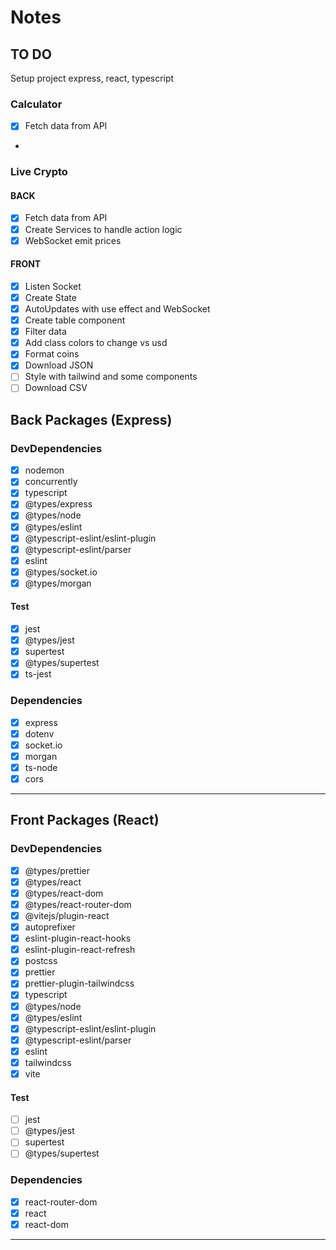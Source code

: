 # Notes

## TO DO

Setup project express, react, typescript

### Calculator

- [x] Fetch data from API
-

### Live Crypto

#### BACK

- [x] Fetch data from API
- [x] Create Services to handle action logic
- [x] WebSocket emit prices

#### FRONT

- [x] Listen Socket
- [x] Create State
- [x] AutoUpdates with use effect and WebSocket
- [x] Create table component
- [x] Filter data
- [x] Add class colors to change vs usd
- [x] Format coins
- [x] Download JSON
- [ ] Style with tailwind and some components
- [ ] Download CSV

## Back Packages (Express)

### DevDependencies

- [x] nodemon
- [x] concurrently
- [x] typescript
- [x] @types/express
- [x] @types/node
- [x] @types/eslint
- [x] @typescript-eslint/eslint-plugin
- [x] @typescript-eslint/parser
- [x] eslint
- [x] @types/socket.io
- [x] @types/morgan

#### Test

- [x] jest
- [x] @types/jest
- [x] supertest
- [x] @types/supertest
- [x] ts-jest

### Dependencies

- [x] express
- [x] dotenv
- [x] socket.io
- [x] morgan
- [x] ts-node
- [x] cors

---

## Front Packages (React)

### DevDependencies

- [x] @types/prettier
- [x] @types/react
- [x] @types/react-dom
- [x] @types/react-router-dom
- [x] @vitejs/plugin-react
- [x] autoprefixer
- [x] eslint-plugin-react-hooks
- [x] eslint-plugin-react-refresh
- [x] postcss
- [x] prettier
- [x] prettier-plugin-tailwindcss
- [x] typescript
- [x] @types/node
- [x] @types/eslint
- [x] @typescript-eslint/eslint-plugin
- [x] @typescript-eslint/parser
- [x] eslint
- [x] tailwindcss
- [x] vite

#### Test

- [ ] jest
- [ ] @types/jest
- [ ] supertest
- [ ] @types/supertest

### Dependencies

- [x] react-router-dom
- [x] react
- [x] react-dom

---
